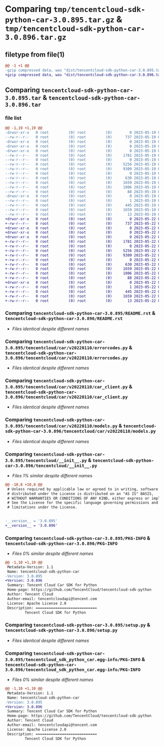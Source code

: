 # Comparing `tmp/tencentcloud-sdk-python-car-3.0.895.tar.gz` & `tmp/tencentcloud-sdk-python-car-3.0.896.tar.gz`

## filetype from file(1)

```diff
@@ -1 +1 @@
-gzip compressed data, was "dist/tencentcloud-sdk-python-car-3.0.895.tar", last modified: Fri May 19 02:44:26 2023, max compression
+gzip compressed data, was "dist/tencentcloud-sdk-python-car-3.0.896.tar", last modified: Mon May 22 00:16:39 2023, max compression
```

## Comparing `tencentcloud-sdk-python-car-3.0.895.tar` & `tencentcloud-sdk-python-car-3.0.896.tar`

### file list

```diff
@@ -1,19 +1,19 @@
-drwxr-xr-x   0 root         (0) root         (0)        0 2023-05-19 02:44:26.000000 tencentcloud-sdk-python-car-3.0.895/
--rw-r--r--   0 root         (0) root         (0)      737 2023-05-19 02:44:25.000000 tencentcloud-sdk-python-car-3.0.895/README.rst
-drwxr-xr-x   0 root         (0) root         (0)        0 2023-05-19 02:44:26.000000 tencentcloud-sdk-python-car-3.0.895/tencentcloud/
-drwxr-xr-x   0 root         (0) root         (0)        0 2023-05-19 02:44:26.000000 tencentcloud-sdk-python-car-3.0.895/tencentcloud/car/
-drwxr-xr-x   0 root         (0) root         (0)        0 2023-05-19 02:44:26.000000 tencentcloud-sdk-python-car-3.0.895/tencentcloud/car/v20220110/
--rw-r--r--   0 root         (0) root         (0)     1781 2023-05-19 02:44:25.000000 tencentcloud-sdk-python-car-3.0.895/tencentcloud/car/v20220110/errorcodes.py
--rw-r--r--   0 root         (0) root         (0)        0 2023-05-19 02:44:25.000000 tencentcloud-sdk-python-car-3.0.895/tencentcloud/car/v20220110/__init__.py
--rw-r--r--   0 root         (0) root         (0)     5256 2023-05-19 02:44:25.000000 tencentcloud-sdk-python-car-3.0.895/tencentcloud/car/v20220110/car_client.py
--rw-r--r--   0 root         (0) root         (0)     9309 2023-05-19 02:44:25.000000 tencentcloud-sdk-python-car-3.0.895/tencentcloud/car/v20220110/models.py
--rw-r--r--   0 root         (0) root         (0)        0 2023-05-19 02:44:25.000000 tencentcloud-sdk-python-car-3.0.895/tencentcloud/car/__init__.py
--rw-r--r--   0 root         (0) root         (0)      630 2023-05-19 02:44:25.000000 tencentcloud-sdk-python-car-3.0.895/tencentcloud/__init__.py
--rw-r--r--   0 root         (0) root         (0)     1659 2023-05-19 02:44:26.000000 tencentcloud-sdk-python-car-3.0.895/PKG-INFO
--rw-r--r--   0 root         (0) root         (0)     1006 2023-05-19 02:44:25.000000 tencentcloud-sdk-python-car-3.0.895/setup.py
--rw-r--r--   0 root         (0) root         (0)       88 2023-05-19 02:44:26.000000 tencentcloud-sdk-python-car-3.0.895/setup.cfg
-drwxr-xr-x   0 root         (0) root         (0)        0 2023-05-19 02:44:26.000000 tencentcloud-sdk-python-car-3.0.895/tencentcloud_sdk_python_car.egg-info/
--rw-r--r--   0 root         (0) root         (0)        1 2023-05-19 02:44:26.000000 tencentcloud-sdk-python-car-3.0.895/tencentcloud_sdk_python_car.egg-info/dependency_links.txt
--rw-r--r--   0 root         (0) root         (0)      445 2023-05-19 02:44:26.000000 tencentcloud-sdk-python-car-3.0.895/tencentcloud_sdk_python_car.egg-info/SOURCES.txt
--rw-r--r--   0 root         (0) root         (0)     1659 2023-05-19 02:44:26.000000 tencentcloud-sdk-python-car-3.0.895/tencentcloud_sdk_python_car.egg-info/PKG-INFO
--rw-r--r--   0 root         (0) root         (0)       13 2023-05-19 02:44:26.000000 tencentcloud-sdk-python-car-3.0.895/tencentcloud_sdk_python_car.egg-info/top_level.txt
+drwxr-xr-x   0 root         (0) root         (0)        0 2023-05-22 00:16:39.000000 tencentcloud-sdk-python-car-3.0.896/
+-rw-r--r--   0 root         (0) root         (0)      737 2023-05-22 00:16:39.000000 tencentcloud-sdk-python-car-3.0.896/README.rst
+drwxr-xr-x   0 root         (0) root         (0)        0 2023-05-22 00:16:39.000000 tencentcloud-sdk-python-car-3.0.896/tencentcloud/
+drwxr-xr-x   0 root         (0) root         (0)        0 2023-05-22 00:16:39.000000 tencentcloud-sdk-python-car-3.0.896/tencentcloud/car/
+drwxr-xr-x   0 root         (0) root         (0)        0 2023-05-22 00:16:39.000000 tencentcloud-sdk-python-car-3.0.896/tencentcloud/car/v20220110/
+-rw-r--r--   0 root         (0) root         (0)     1781 2023-05-22 00:16:39.000000 tencentcloud-sdk-python-car-3.0.896/tencentcloud/car/v20220110/errorcodes.py
+-rw-r--r--   0 root         (0) root         (0)        0 2023-05-22 00:16:39.000000 tencentcloud-sdk-python-car-3.0.896/tencentcloud/car/v20220110/__init__.py
+-rw-r--r--   0 root         (0) root         (0)     5256 2023-05-22 00:16:39.000000 tencentcloud-sdk-python-car-3.0.896/tencentcloud/car/v20220110/car_client.py
+-rw-r--r--   0 root         (0) root         (0)     9309 2023-05-22 00:16:39.000000 tencentcloud-sdk-python-car-3.0.896/tencentcloud/car/v20220110/models.py
+-rw-r--r--   0 root         (0) root         (0)        0 2023-05-22 00:16:39.000000 tencentcloud-sdk-python-car-3.0.896/tencentcloud/car/__init__.py
+-rw-r--r--   0 root         (0) root         (0)      630 2023-05-22 00:16:39.000000 tencentcloud-sdk-python-car-3.0.896/tencentcloud/__init__.py
+-rw-r--r--   0 root         (0) root         (0)     1659 2023-05-22 00:16:39.000000 tencentcloud-sdk-python-car-3.0.896/PKG-INFO
+-rw-r--r--   0 root         (0) root         (0)     1006 2023-05-22 00:16:39.000000 tencentcloud-sdk-python-car-3.0.896/setup.py
+-rw-r--r--   0 root         (0) root         (0)       88 2023-05-22 00:16:39.000000 tencentcloud-sdk-python-car-3.0.896/setup.cfg
+drwxr-xr-x   0 root         (0) root         (0)        0 2023-05-22 00:16:39.000000 tencentcloud-sdk-python-car-3.0.896/tencentcloud_sdk_python_car.egg-info/
+-rw-r--r--   0 root         (0) root         (0)        1 2023-05-22 00:16:39.000000 tencentcloud-sdk-python-car-3.0.896/tencentcloud_sdk_python_car.egg-info/dependency_links.txt
+-rw-r--r--   0 root         (0) root         (0)      445 2023-05-22 00:16:39.000000 tencentcloud-sdk-python-car-3.0.896/tencentcloud_sdk_python_car.egg-info/SOURCES.txt
+-rw-r--r--   0 root         (0) root         (0)     1659 2023-05-22 00:16:39.000000 tencentcloud-sdk-python-car-3.0.896/tencentcloud_sdk_python_car.egg-info/PKG-INFO
+-rw-r--r--   0 root         (0) root         (0)       13 2023-05-22 00:16:39.000000 tencentcloud-sdk-python-car-3.0.896/tencentcloud_sdk_python_car.egg-info/top_level.txt
```

### Comparing `tencentcloud-sdk-python-car-3.0.895/README.rst` & `tencentcloud-sdk-python-car-3.0.896/README.rst`

 * *Files identical despite different names*

### Comparing `tencentcloud-sdk-python-car-3.0.895/tencentcloud/car/v20220110/errorcodes.py` & `tencentcloud-sdk-python-car-3.0.896/tencentcloud/car/v20220110/errorcodes.py`

 * *Files identical despite different names*

### Comparing `tencentcloud-sdk-python-car-3.0.895/tencentcloud/car/v20220110/car_client.py` & `tencentcloud-sdk-python-car-3.0.896/tencentcloud/car/v20220110/car_client.py`

 * *Files identical despite different names*

### Comparing `tencentcloud-sdk-python-car-3.0.895/tencentcloud/car/v20220110/models.py` & `tencentcloud-sdk-python-car-3.0.896/tencentcloud/car/v20220110/models.py`

 * *Files identical despite different names*

### Comparing `tencentcloud-sdk-python-car-3.0.895/tencentcloud/__init__.py` & `tencentcloud-sdk-python-car-3.0.896/tencentcloud/__init__.py`

 * *Files 1% similar despite different names*

```diff
@@ -10,8 +10,8 @@
 # Unless required by applicable law or agreed to in writing, software
 # distributed under the License is distributed on an "AS IS" BASIS,
 # WITHOUT WARRANTIES OR CONDITIONS OF ANY KIND, either express or implied.
 # See the License for the specific language governing permissions and
 # limitations under the License.
 
 
-__version__ = '3.0.895'
+__version__ = '3.0.896'
```

### Comparing `tencentcloud-sdk-python-car-3.0.895/PKG-INFO` & `tencentcloud-sdk-python-car-3.0.896/PKG-INFO`

 * *Files 0% similar despite different names*

```diff
@@ -1,10 +1,10 @@
 Metadata-Version: 1.1
 Name: tencentcloud-sdk-python-car
-Version: 3.0.895
+Version: 3.0.896
 Summary: Tencent Cloud Car SDK for Python
 Home-page: https://github.com/TencentCloud/tencentcloud-sdk-python
 Author: Tencent Cloud
 Author-email: tencentcloudapi@tencent.com
 License: Apache License 2.0
 Description: ============================
         Tencent Cloud SDK for Python
```

### Comparing `tencentcloud-sdk-python-car-3.0.895/setup.py` & `tencentcloud-sdk-python-car-3.0.896/setup.py`

 * *Files identical despite different names*

### Comparing `tencentcloud-sdk-python-car-3.0.895/tencentcloud_sdk_python_car.egg-info/PKG-INFO` & `tencentcloud-sdk-python-car-3.0.896/tencentcloud_sdk_python_car.egg-info/PKG-INFO`

 * *Files 0% similar despite different names*

```diff
@@ -1,10 +1,10 @@
 Metadata-Version: 1.1
 Name: tencentcloud-sdk-python-car
-Version: 3.0.895
+Version: 3.0.896
 Summary: Tencent Cloud Car SDK for Python
 Home-page: https://github.com/TencentCloud/tencentcloud-sdk-python
 Author: Tencent Cloud
 Author-email: tencentcloudapi@tencent.com
 License: Apache License 2.0
 Description: ============================
         Tencent Cloud SDK for Python
```


